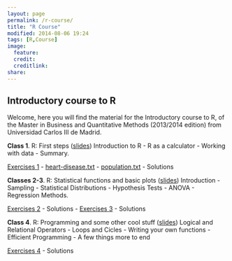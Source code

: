 ```yaml
---
layout: page
permalink: /r-course/
title: "R Course"
modified: 2014-08-06 19:24
tags: [R,Course]
image:
  feature: 
  credit: 
  creditlink: 
share: 
---
```


Introductory course to R
---------------------------------------------------------

Welcome, here you will find the material for the Introductory course to R, of the Master in Business and Quantitative Methods (2013/2014 edition) from Universidad Carlos III de Madrid.

**Class 1**. R: First steps (<a href="http://www.est.uc3m.es/aaapinto/Rcourse/Class1.pdf" target="_blank" >slides</a>) Introduction to R - R as a calculator - Working with data - Summary.

<a href="http://www.est.uc3m.es/aaapinto/Rcourse/Exercises1.pdf" title="Exercises 1" target="_blank">Exercises 1</a> - <a href="http://www.est.uc3m.es/aaapinto/Rcourse/heart-disease.txt" title="heart disease" target="_blank">heart-disease.txt</a> - <a href="http://www.est.uc3m.es/aaapinto/Rcourse/population.txt" title="population" target="_blank">population.txt</a> - Solutions

**Classes 2-3**. R: Statistical functions and basic plots (<a href="http://www.est.uc3m.es/aaapinto/Rcourse/Class2-3.pdf" target="_blank" >slides</a>) Introduction - Sampling - Statistical Distributions - Hypothesis Tests - ANOVA - Regression Methods.

<a href="http://www.est.uc3m.es/aaapinto/Rcourse/Exercises2.pdf" title="Exercises 2" target="_blank">Exercises 2</a> - Solutions - <a href="http://www.est.uc3m.es/aaapinto/Rcourse/Exercises3.pdf" title="Exercises 3" target="_blank">Exercises 3</a> - Solutions

**Class 4**. R: Programming and some other cool stuff (<a href="http://www.est.uc3m.es/aaapinto/Rcourse/Class4.pdf" target="_blank" >slides</a>) Logical and Relational Operators - Loops and Cicles - Writing your own functions - Efficient Programming - A few things more to end

<a href="http://www.est.uc3m.es/aaapinto/Rcourse/Exercises4.pdf" title="Exercises 4" target="_blank">Exercises 4</a> - Solutions